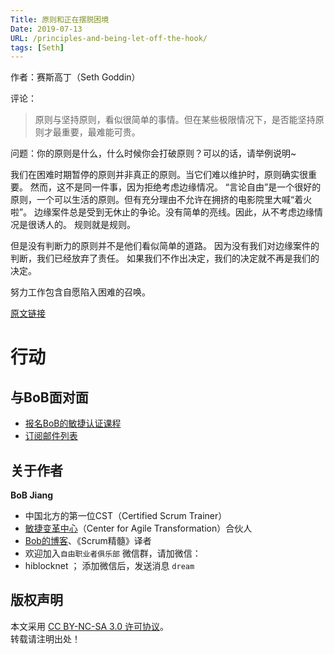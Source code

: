 ```yaml
---
Title: 原则和正在摆脱困境
Date: 2019-07-13
URL: /principles-and-being-let-off-the-hook/
tags: [Seth]
---
```


作者：赛斯高丁（Seth Goddin）

评论：
> 原则与坚持原则，看似很简单的事情。但在某些极限情况下，是否能坚持原则才最重要，最难能可贵。

问题：你的原则是什么，什么时候你会打破原则？可以的话，请举例说明~

我们在困难时期暂停的原则并非真正的原则。当它们难以维护时，原则确实很重要。
然而，这不是同一件事，因为拒绝考虑边缘情况。
“言论自由”是一个很好的原则，一个可以生活的原则。但有充分理由不允许在拥挤的电影院里大喊“着火啦”。
边缘案件总是受到无休止的争论。没有简单的亮线。因此，从不考虑边缘情况是很诱人的。
规则就是规则。

但是没有判断力的原则并不是他们看似简单的道路。
因为没有我们对边缘案件的判断，我们已经放弃了责任。
如果我们不作出决定，我们的决定就不再是我们的决定。

努力工作包含自愿陷入困难的召唤。

[原文链接](https://seths.blog/2019/07/principles-and-being-let-off-the-hook/)

# 行动

## 与BoB面对面
- [报名BoB的敏捷认证课程](https://appmopev1px9533.h5.xiaoeknow.com/homepage)
- [订阅邮件列表](https://tinyletter.com/bobjiang)

## 关于作者
**BoB Jiang**

- 中国北方的第一位CST（Certified Scrum Trainer）  
- [敏捷变革中心](https://www.c4at.cn/)（Center for Agile Transformation）合伙人  
- [Bob的博客](http://www.bobjiang.com)、《Scrum精髓》译者
- 欢迎加入`自由职业者俱乐部` 微信群，请加微信：
- hiblocknet  ； 添加微信后，发送消息 `dream`

## 版权声明

本文采用 [CC BY-NC-SA 3.0 许可协议](https://creativecommons.org/licenses/by-nc-sa/3.0/deed.zh)。  
转载请注明出处！

